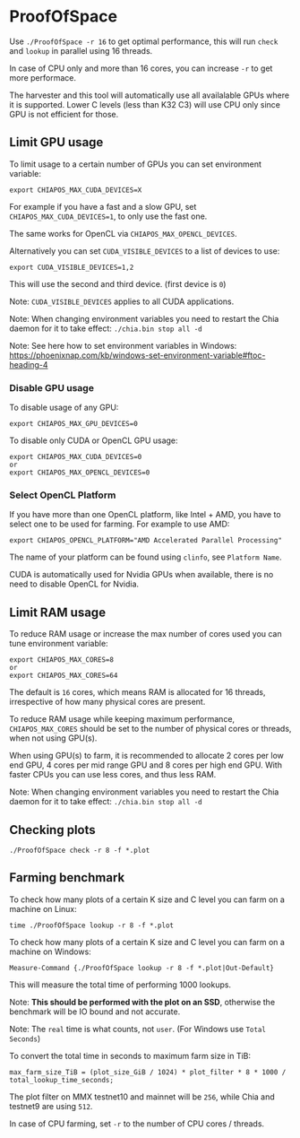 # ProofOfSpace

Use `./ProofOfSpace -r 16` to get optimal performance, this will run `check` and `lookup` in parallel using 16 threads.

In case of CPU only and more than 16 cores, you can increase `-r` to get more performace.

The harvester and this tool will automatically use all availalable GPUs where it is supported.
Lower C levels (less than K32 C3) will use CPU only since GPU is not efficient for those.

## Limit GPU usage

To limit usage to a certain number of GPUs you can set environment variable:
```
export CHIAPOS_MAX_CUDA_DEVICES=X
```
For example if you have a fast and a slow GPU, set `CHIAPOS_MAX_CUDA_DEVICES=1`, to only use the fast one.

The same works for OpenCL via `CHIAPOS_MAX_OPENCL_DEVICES`.

Alternatively you can set `CUDA_VISIBLE_DEVICES` to a list of devices to use:
```
export CUDA_VISIBLE_DEVICES=1,2
```
This will use the second and third device. (first device is `0`)

Note: `CUDA_VISIBLE_DEVICES` applies to all CUDA applications.

Note: When changing environment variables you need to restart the Chia daemon for it to take effect: `./chia.bin stop all -d`

Note: See here how to set environment variables in Windows: https://phoenixnap.com/kb/windows-set-environment-variable#ftoc-heading-4

### Disable GPU usage

To disable usage of any GPU:
```
export CHIAPOS_MAX_GPU_DEVICES=0
```

To disable only CUDA or OpenCL GPU usage:
```
export CHIAPOS_MAX_CUDA_DEVICES=0
or
export CHIAPOS_MAX_OPENCL_DEVICES=0
```

### Select OpenCL Platform

If you have more than one OpenCL platform, like Intel + AMD, you have to select one to be used for farming.
For example to use AMD:
```
export CHIAPOS_OPENCL_PLATFORM="AMD Accelerated Parallel Processing"
```
The name of your platform can be found using `clinfo`, see `Platform Name`.

CUDA is automatically used for Nvidia GPUs when available, there is no need to disable OpenCL for Nvidia.

## Limit RAM usage

To reduce RAM usage or increase the max number of cores used you can tune environment variable:
```
export CHIAPOS_MAX_CORES=8
or
export CHIAPOS_MAX_CORES=64
```
The default is `16` cores, which means RAM is allocated for 16 threads, irrespective of how many physical cores are present.

To reduce RAM usage while keeping maximum performance, `CHIAPOS_MAX_CORES` should be set to the number of physical cores or threads, when not using GPU(s).

When using GPU(s) to farm, it is recommended to allocate 2 cores per low end GPU, 4 cores per mid range GPU and 8 cores per high end GPU. With faster CPUs you can use less cores, and thus less RAM.

Note: When changing environment variables you need to restart the Chia daemon for it to take effect: `./chia.bin stop all -d`

## Checking plots

```
./ProofOfSpace check -r 8 -f *.plot
```

## Farming benchmark

To check how many plots of a certain K size and C level you can farm on a machine on Linux:
```
time ./ProofOfSpace lookup -r 8 -f *.plot
```

To check how many plots of a certain K size and C level you can farm on a machine on Windows:
```
Measure-Command {./ProofOfSpace lookup -r 8 -f *.plot|Out-Default}
```
This will measure the total time of performing 1000 lookups.

Note: **This should be performed with the plot on an SSD**, otherwise the benchmark will be IO bound and not accurate.

Note: The `real` time is what counts, not `user`. (For Windows use `Total Seconds`)

To convert the total time in seconds to maximum farm size in TiB:
```
max_farm_size_TiB = (plot_size_GiB / 1024) * plot_filter * 8 * 1000 / total_lookup_time_seconds;
```
The plot filter on MMX testnet10 and mainnet will be `256`, while Chia and testnet9 are using `512`.

In case of CPU farming, set `-r` to the number of CPU cores / threads.

